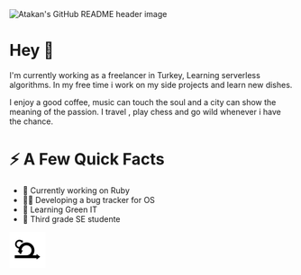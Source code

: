 <img src="https://i.imgur.com/oRSMlSV.png" alt="Atakan's GitHub README header image" style="width:1000px;height:500px">

<h1>Hey 👋</h1>
<p>I'm currently working as a freelancer in Turkey, Learning serverless algorithms. In my free time i work on my side projects and learn new dishes.</p>
<p>I enjoy a good coffee, music can touch the soul and a city can show the meaning of the passion. I travel , play chess and go wild whenever i have the chance.</p>

<h1>⚡️ A Few Quick Facts</h1>
<ul>
      <li>📙 Currently working on Ruby</li>
      <li>👨‍💻 Developing a bug tracker for OS</li>
      <li>🍌 Learning Green IT</li>
      <li>🌵 Third grade SE studente </li>
</ul>
      

<div style='display:flex;justify-content:space-between;>
<p>
<a href="https://www.buymeacoffee.com/mokkapps" target="_blank" rel="noreferrer nofollow">
      <img src="https://cdn.buymeacoffee.com/buttons/default-red.png" alt="Buy Me A Coffee" height="40" width="170" >
            </a></p>
<p>
            <a href="https://www.linkedin.com/in/atakan-yildirim-1b202a234/"><img src="https://img.shields.io/badge/linkedin-%230077B5.svg?&style=for-the-badge&logo=linkedin&logoColor=white"height=40></a></p>
</div>

<center><h1>🚀 Some Tools That I Use</h1></center>
<p>
<img src='https://raw.githubusercontent.com/vorillaz/devicons/ba75593fdf8d66496676a90cbf127d721f73e961/!PNG/css3.png'>
<img src='https://raw.githubusercontent.com/vorillaz/devicons/ba75593fdf8d66496676a90cbf127d721f73e961/!SVG/git.svg'>
<img src='https://raw.githubusercontent.com/vorillaz/devicons/ba75593fdf8d66496676a90cbf127d721f73e961/!SVG/python.svg'>
<img src='https://raw.githubusercontent.com/vorillaz/devicons/ba75593fdf8d66496676a90cbf127d721f73e961/!SVG/django.svg'>
<img src='https://raw.githubusercontent.com/vorillaz/devicons/ba75593fdf8d66496676a90cbf127d721f73e961/!SVG/go.svg'>
<img src='https://raw.githubusercontent.com/vorillaz/devicons/ba75593fdf8d66496676a90cbf127d721f73e961/!SVG/ruby.svg'>
<img src='https://raw.githubusercontent.com/vorillaz/devicons/ba75593fdf8d66496676a90cbf127d721f73e961/!SVG/html5.svg'>
<img src='https://raw.githubusercontent.com/vorillaz/devicons/ba75593fdf8d66496676a90cbf127d721f73e961/!SVG/javascript.svg'>
<img src='https://raw.githubusercontent.com/vorillaz/devicons/ba75593fdf8d66496676a90cbf127d721f73e961/!SVG/sqllite.svg'>
<img src='https://raw.githubusercontent.com/vorillaz/devicons/ba75593fdf8d66496676a90cbf127d721f73e961/!SVG/scrum.svg'>
      </p>






